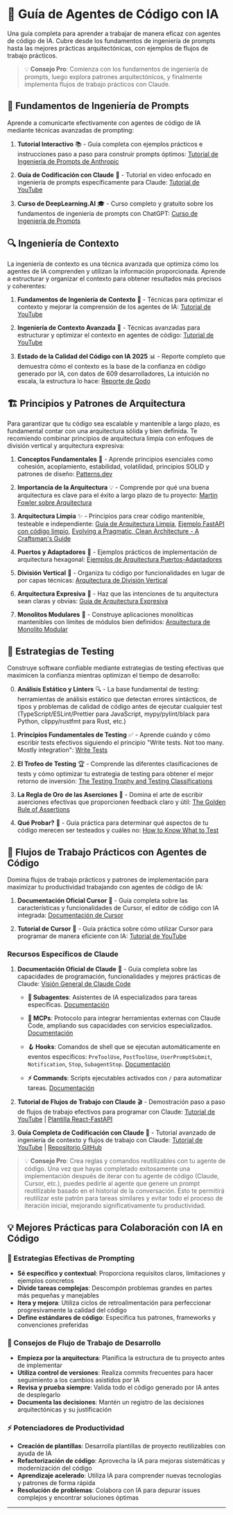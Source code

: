 # 🤖 Guía de Agentes de Código con IA

Una guía completa para aprender a trabajar de manera eficaz con agentes de código de IA. Cubre desde los fundamentos de ingeniería de prompts hasta las mejores prácticas arquitectónicas, con ejemplos de flujos de trabajo prácticos.

> 💡 **Consejo Pro**: Comienza con los fundamentos de ingeniería de prompts, luego explora patrones arquitectónicos, y finalmente implementa flujos de trabajo prácticos con Claude.

## 🎯 Fundamentos de Ingeniería de Prompts

Aprende a comunicarte efectivamente con agentes de código de IA mediante técnicas avanzadas de prompting:

1. **Tutorial Interactivo** 📚 - Guía completa con ejemplos prácticos e instrucciones paso a paso para construir prompts óptimos: [Tutorial de Ingeniería de Prompts de Anthropic](https://github.com/anthropics/prompt-eng-interactive-tutorial)

2. **Guía de Codificación con Claude** 🎥 - Tutorial en video enfocado en ingeniería de prompts específicamente para Claude: [Tutorial de YouTube](https://www.youtube.com/watch?v=ysPbXH0LpIE&t=1233s)

3. **Curso de DeepLearning.AI** 🎓 - Curso completo y gratuito sobre los fundamentos de ingeniería de prompts con ChatGPT: [Curso de Ingeniería de Prompts](https://learn.deeplearning.ai/courses/chatgpt-prompt-eng/lesson/dfbds/introduction)

## 🔍 Ingeniería de Contexto

La ingeniería de contexto es una técnica avanzada que optimiza cómo los agentes de IA comprenden y utilizan la información proporcionada. Aprende a estructurar y organizar el contexto para obtener resultados más precisos y coherentes:

1. **Fundamentos de Ingeniería de Contexto** 🎥 - Técnicas para optimizar el contexto y mejorar la comprensión de los agentes de IA: [Tutorial de YouTube](https://www.youtube.com/watch?v=IdZDHX-Jlfs)

2. **Ingeniería de Contexto Avanzada** 🎥 - Técnicas avanzadas para estructurar y optimizar el contexto en agentes de código: [Tutorial de YouTube](https://www.youtube.com/watch?v=Mk87sFlUG28)

3. **Estado de la Calidad del Código con IA 2025** 📊 - Reporte completo que demuestra cómo el contexto es la base de la confianza en código generado por IA, con datos de 609 desarrolladores, La intuición no escala, la estructura lo hace: [Reporte de Qodo](https://www.qodo.ai/reports/state-of-ai-code-quality/)

## 🏗️ Principios y Patrones de Arquitectura

Para garantizar que tu código sea escalable y mantenible a largo plazo, es fundamental contar con una arquitectura sólida y bien definida. Te recomiendo combinar principios de arquitectura limpia con enfoques de división vertical y arquitectura expresiva:

1. **Conceptos Fundamentales** 🧱 - Aprende principios esenciales como cohesión, acoplamiento, estabilidad, volatilidad, principios SOLID y patrones de diseño: [Patterns.dev](https://www.patterns.dev/)

2. **Importancia de la Arquitectura** 💡 - Comprende por qué una buena arquitectura es clave para el éxito a largo plazo de tu proyecto: [Martin Fowler sobre Arquitectura](https://martinfowler.com/architecture/)

3. **Arquitectura Limpia** ✨ - Principios para crear código mantenible, testeable e independiente: [Guía de Arquitectura Limpia](https://blog.cleancoder.com/uncle-bob/2012/08/13/the-clean-architecture.html), [Ejemplo FastAPI con código limpio](https://github.com/ivan-borovets/fastapi-clean-example), [Evolving a Pragmatic, Clean Architecture - A Craftsman's Guide](https://www.classcentral.com/classroom/youtube-evolving-a-pragmatic-clean-architecture-a-craftsman-s-guide-by-victor-rentea-195702)

4. **Puertos y Adaptadores** 🔌 - Ejemplos prácticos de implementación de arquitectura hexagonal: [Ejemplos de Arquitectura Puertos-Adaptadores](https://github.com/sebas0811buitrago/port-adapters-architecture)

5. **División Vertical** 📏 - Organiza tu código por funcionalidades en lugar de por capas técnicas: [Arquitectura de División Vertical](https://www.milanjovanovic.tech/blog/vertical-slice-architecture)

6. **Arquitectura Expresiva** 📢 - Haz que las intenciones de tu arquitectura sean claras y obvias: [Guía de Arquitectura Expresiva](https://www.milanjovanovic.tech/blog/screaming-architecture)

7. **Monolitos Modulares** 🏢 - Construye aplicaciones monolíticas mantenibles con límites de módulos bien definidos: [Arquitectura de Monolito Modular](https://www.milanjovanovic.tech/blog/what-is-a-modular-monolith)

## 🧪 Estrategias de Testing

Construye software confiable mediante estrategias de testing efectivas que maximicen la confianza mientras optimizan el tiempo de desarrollo:

0. **Análisis Estático y Linters** 🔍 - La base fundamental de testing: herramientas de análisis estático que detectan errores sintácticos, de tipos y problemas de calidad de código antes de ejecutar cualquier test (TypeScript/ESLint/Prettier para JavaScript, mypy/pylint/black para Python, clippy/rustfmt para Rust, etc.)

1. **Principios Fundamentales de Testing** ✅ - Aprende cuándo y cómo escribir tests efectivos siguiendo el principio "Write tests. Not too many. Mostly integration": [Write Tests](https://kentcdodds.com/blog/write-tests)

2. **El Trofeo de Testing** 🏆 - Comprende las diferentes clasificaciones de tests y cómo optimizar tu estrategia de testing para obtener el mejor retorno de inversión: [The Testing Trophy and Testing Classifications](https://kentcdodds.com/blog/the-testing-trophy-and-testing-classifications)

3. **La Regla de Oro de las Aserciones** 📏 - Domina el arte de escribir aserciones efectivas que proporcionen feedback claro y útil: [The Golden Rule of Assertions](https://www.epicweb.dev/the-golden-rule-of-assertions)

4. **Qué Probar?** 🎯 - Guía práctica para determinar qué aspectos de tu código merecen ser testeados y cuáles no: [How to Know What to Test](https://kentcdodds.com/blog/how-to-know-what-to-test)

## 🚀 Flujos de Trabajo Prácticos con Agentes de Código

Domina flujos de trabajo prácticos y patrones de implementación para maximizar tu productividad trabajando con agentes de código de IA:

1. **Documentación Oficial Cursor** 📖 - Guía completa sobre las características y funcionalidades de Cursor, el editor de código con IA integrada: [Documentación de Cursor](https://cursor.com/en/docs)

2. **Tutorial de Cursor** 🎥 - Guía práctica sobre cómo utilizar Cursor para programar de manera eficiente con IA: [Tutorial de YouTube](https://www.youtube.com/watch?v=mm8cn53_pdU&t=229s)

### Recursos Específicos de Claude

1. **Documentación Oficial de Claude** 📖 - Guía completa sobre las capacidades de programación, funcionalidades y mejores prácticas de Claude: [Visión General de Claude Code](https://docs.claude.com/en/docs/claude-code/overview)

   - **🤖 Subagentes**: Asistentes de IA especializados para tareas específicas. [Documentación](https://docs.anthropic.com/en/docs/claude-code/settings)

   - **🔌 MCPs**: Protocolo para integrar herramientas externas con Claude Code, ampliando sus capacidades con servicios especializados. [Documentación](https://docs.anthropic.com/en/docs/claude-code/mcp)

   - **🪝 Hooks**: Comandos de shell que se ejecutan automáticamente en eventos específicos: `PreToolUse`, `PostToolUse`, `UserPromptSubmit`, `Notification`, `Stop`, `SubagentStop`. [Documentación](https://docs.claude.com/en/docs/claude-code/sub-agents)

   - **⚡ Commands**: Scripts ejecutables activados con `/` para automatizar tareas. [Documentación](https://docs.anthropic.com/en/docs/claude-code/cli-usage)

2. **Tutorial de Flujos de Trabajo con Claude** 🎬 - Demostración paso a paso de flujos de trabajo efectivos para programar con Claude: [Tutorial de YouTube](https://www.youtube.com/watch?v=NJ6sO_0BoTA) | [Plantilla React-FastAPI](https://github.com/gurusup/react-fastapi-boilerplate/tree/main)

3. **Guía Completa de Codificación con Claude** 🎥 - Tutorial avanzado de ingeniería de contexto y flujos de trabajo con Claude: [Tutorial de YouTube](https://www.youtube.com/watch?v=amEUIuBKwvg&t=1551s) | [Repositorio GitHub](https://github.com/coleam00/context-engineering-intro/tree/main/claude-code-full-guide)

> 💡 **Consejo Pro**: Crea reglas y comandos reutilizables con tu agente de código. Una vez que hayas completado exitosamente una implementación después de iterar con tu agente de código (Claude, Cursor, etc.), puedes pedirle al agente que genere un prompt reutilizable basado en el historial de la conversación. Esto te permitirá reutilizar este patrón para tareas similares y evitar todo el proceso de iteración inicial, mejorando significativamente tu productividad.

## 💡 Mejores Prácticas para Colaboración con IA en Código

### 📝 Estrategias Efectivas de Prompting

- **Sé específico y contextual**: Proporciona requisitos claros, limitaciones y ejemplos concretos
- **Divide tareas complejas**: Descompón problemas grandes en partes más pequeñas y manejables
- **Itera y mejora**: Utiliza ciclos de retroalimentación para perfeccionar progresivamente la calidad del código
- **Define estándares de código**: Especifica tus patrones, frameworks y convenciones preferidas

### 🔧 Consejos de Flujo de Trabajo de Desarrollo

- **Empieza por la arquitectura**: Planifica la estructura de tu proyecto antes de implementar
- **Utiliza control de versiones**: Realiza commits frecuentes para hacer seguimiento a los cambios asistidos por IA
- **Revisa y prueba siempre**: Valida todo el código generado por IA antes de desplegarlo
- **Documenta las decisiones**: Mantén un registro de las decisiones arquitectónicas y su justificación

### ⚡ Potenciadores de Productividad

- **Creación de plantillas**: Desarrolla plantillas de proyecto reutilizables con ayuda de IA
- **Refactorización de código**: Aprovecha la IA para mejoras sistemáticas y modernización del código
- **Aprendizaje acelerado**: Utiliza IA para comprender nuevas tecnologías y patrones de forma rápida
- **Resolución de problemas**: Colabora con IA para depurar issues complejos y encontrar soluciones óptimas

---
